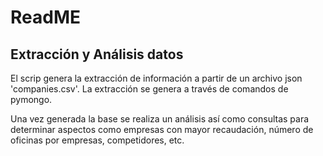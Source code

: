 ﻿# ReadME

## Extracción y Análisis datos
El scrip genera la extracción de información a partir de un archivo json 'companies.csv'. La extracción se genera a través de comandos de pymongo.

Una vez generada la base se realiza un análisis así como consultas para determinar aspectos como empresas con mayor recaudación, número de oficinas por empresas, competidores, etc.
    

